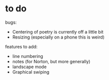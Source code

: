 # to do

bugs: 

 * Centering of poetry is currently off a little bit
 * Resizing (especially on a phone this is weird)

features to add:

 * line numbering
 * notes (for Norton, but more generally)
 * landscape mode
 * Graphical swiping
